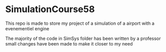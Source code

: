 # SimulationCourse58
This repo is made to store my project of a simulation of a airport with a evenementiel engine

The majority of the code in SimSys folder has been written by a professor
small changes have been made to make it closer to my need
